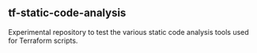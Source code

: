 ## tf-static-code-analysis

Experimental repository to test the various static code analysis tools used for Terraform scripts.

